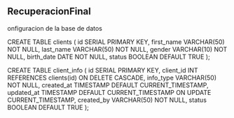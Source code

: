 ## RecuperacionFinal
 
 onfiguracion de la base de datos

CREATE TABLE clients (
    id SERIAL PRIMARY KEY,
    first_name VARCHAR(50) NOT NULL,
    last_name VARCHAR(50) NOT NULL,
    gender VARCHAR(10) NOT NULL,
    birth_date DATE NOT NULL,
    status BOOLEAN DEFAULT TRUE
);

CREATE TABLE client_info (
    id SERIAL PRIMARY KEY,
    client_id INT REFERENCES clients(id) ON DELETE CASCADE,
    info_type VARCHAR(50) NOT NULL,
    created_at TIMESTAMP DEFAULT CURRENT_TIMESTAMP,
    updated_at TIMESTAMP DEFAULT CURRENT_TIMESTAMP ON UPDATE CURRENT_TIMESTAMP,
    created_by VARCHAR(50) NOT NULL,
    status BOOLEAN DEFAULT TRUE
);

